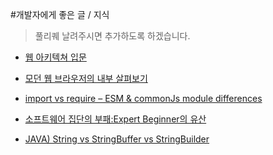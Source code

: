 #개발자에게 좋은 글 / 지식

> 풀리퀘 날려주시면 추가하도록 하겠습니다.

- [웹 아키텍쳐 입문](https://rhostem.github.io/posts/2018-07-22-web-architecture-101/)

- [모던 웹 브라우저의 내부 살펴보기](https://medium.com/@euncho/%EB%AA%A8%EB%8D%98-%EC%9B%B9-%EB%B8%8C%EB%9D%BC%EC%9A%B0%EC%A0%80%EC%9D%98-%EB%82%B4%EB%B6%80-%EC%82%B4%ED%8E%B4%EB%B3%B4%EA%B8%B0-part-1-8650c5900974)

- [import vs require – ESM & commonJs module differences](http://voidcanvas.com/import-vs-require/)

- [소프트웨어 집단의 부패:Expert Beginner의 유산](https://medium.com/@jwyeom63/%EC%86%8C%ED%94%84%ED%8A%B8%EC%9B%A8%EC%96%B4-%EC%A7%91%EB%8B%A8%EC%9D%98-%EB%B6%80%ED%8C%A8-expert-beginner%EC%9D%98-%EC%9C%A0%EC%82%B0-9d226b6ebde2)

- [JAVA) String vs StringBuffer vs StringBuilder](http://effectivesquid.tistory.com/entry/String-vs-StringBuffer-vs-StringBuilder)
